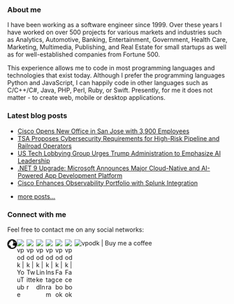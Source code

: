### About me

I have been working as a software engineer since 1999. Over these years I have worked on over 500 projects for various markets and industries such as Analytics, Automotive, Banking, Entertainment, Government, Health Care, Marketing, Multimedia, Publishing, and Real Estate for small startups as well as for well-established companies from Fortune 500.

This experience allows me to code in most programming languages and technologies that exist today. Although I prefer the programming languages Python and JavaScript, I can happily code in other languages such as C/C++/C#, Java, PHP, Perl, Ruby, or Swift. Presently, for me it does not matter - to create web, mobile or desktop applications.

### Latest blog posts

<!-- BLOG-POST-LIST:START -->
- [Cisco Opens New Office in San Jose with 3,900 Employees](https://medium.com/majordigest/cisco-opens-new-office-in-san-jose-with-3-900-employees-adc9703f10d5?source=rss-22947912adc0------2)
- [TSA Proposes Cybersecurity Requirements for High-Risk Pipeline and Railroad Operators](https://medium.com/majordigest/tsa-proposes-cybersecurity-requirements-for-high-risk-pipeline-and-railroad-operators-b7fd300994c6?source=rss-22947912adc0------2)
- [US Tech Lobbying Group Urges Trump Administration to Emphasize AI Leadership](https://medium.com/majordigest/us-tech-lobbying-group-urges-trump-administration-to-emphasize-ai-leadership-29d3f2ba3075?source=rss-22947912adc0------2)
- [.NET 9 Upgrade: Microsoft Announces Major Cloud-Native and AI-Powered App Development Platform](https://medium.com/majordigest/net-9-upgrade-microsoft-announces-major-cloud-native-and-ai-powered-app-development-platform-a5b8748e615e?source=rss-22947912adc0------2)
- [Cisco Enhances Observability Portfolio with Splunk Integration](https://medium.com/majordigest/cisco-enhances-observability-portfolio-with-splunk-integration-43a55141c1d6?source=rss-22947912adc0------2)
<!-- BLOG-POST-LIST:END -->
- [more posts...](https://medium.com/@vpodk)

### Connect with me
Feel free to contact me on any social networks:

[<img align="left" alt="vpodk.com" width="22px" src="https://raw.githubusercontent.com/iconic/open-iconic/master/svg/globe.svg" />][website]
[<img align="left" alt="vpodk | YouTube" width="22px" src="https://cdn.jsdelivr.net/npm/simple-icons@v3/icons/youtube.svg" />][youtube]
[<img align="left" alt="vpodk | Twitter" width="22px" src="https://cdn.jsdelivr.net/npm/simple-icons@v3/icons/twitter.svg" />][twitter]
[<img align="left" alt="vpodk | LinkedIn" width="22px" src="https://cdn.jsdelivr.net/npm/simple-icons@v3/icons/linkedin.svg" />][linkedin]
[<img align="left" alt="vpodk | Instagram" width="22px" src="https://cdn.jsdelivr.net/npm/simple-icons@v3/icons/instagram.svg" />][instagram]
[<img align="left" alt="vpodk | Facebook" width="22px" src="https://cdn.jsdelivr.net/npm/simple-icons@v3/icons/facebook.svg" />][facebook]
[<img align="left" alt="vpodk | Facebook" width="22px" src="https://cdn.jsdelivr.net/npm/simple-icons@v3/icons/medium.svg" />][medium]
[<img align="left" alt="vpodk | Buy me a coffee" height="24px" src="https://cdn.buymeacoffee.com/buttons/default-yellow.png" />][buymeacoffee]
<br>

<!-- Meta data -->
[website]: https://vpodk.com
[twitter]: https://twitter.com/vpodk
[youtube]: https://youtube.com/@vpodk
[instagram]: https://instagram.com/vpodk
[linkedin]: https://linkedin.com/in/vpodk
[facebook]: https://facebook.com/vpodk
[medium]: https://medium.com/@vpodk
[buymeacoffee]: https://www.buymeacoffee.com/vpodk
